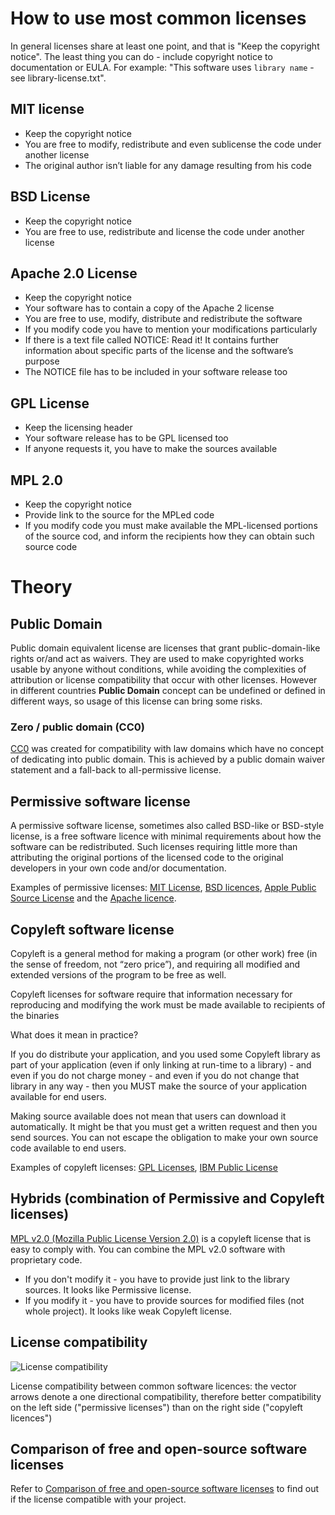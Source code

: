 # How to use most common licenses

In general licenses share at least one point, and that is "Keep the copyright notice". The least thing you can do - include copyright notice to documentation or EULA. For example: "This software uses `library name` - see library-license.txt".
  
## MIT license

* Keep the copyright notice
* You are free to modify, redistribute and even sublicense the code under another license
* The original author isn’t liable for any damage resulting from his code

## BSD License

* Keep the copyright notice
* You are free to use, redistribute and license the code under another license

## Apache 2.0 License

* Keep the copyright notice
* Your software has to contain a copy of the Apache 2 license
* You are free to use, modify, distribute and redistribute the software
* If you modify code you have to mention your modifications particularly
* If there is a text file called NOTICE: Read it! It contains further information about specific parts of the license and the software’s purpose
* The NOTICE file has to be included in your software release too

## GPL License

* Keep the licensing header
* Your software release has to be GPL licensed too
* If anyone requests it, you have to make the sources available

## MPL 2.0

* Keep the copyright notice
* Provide link to the source for the MPLed code
* If you modify code you must make available the MPL-licensed portions of the source cod, and inform the recipients how they can obtain such source code 

# Theory

## Public Domain

Public domain equivalent license are licenses that grant public-domain-like rights or/and act as waivers. They are used to make copyrighted works usable by anyone without conditions, while avoiding the complexities of attribution or license compatibility that occur with other licenses. However in different countries **Public Domain** concept can be undefined or defined in different ways, so usage of this license can bring some risks.

### Zero / public domain (CC0)

[CC0](https://en.wikipedia.org/wiki/Creative_Commons_license#Zero_.2F_public_domain)  was created for compatibility with law domains which have no concept of dedicating into public domain. This is achieved by a public domain waiver statement and a fall-back to all-permissive license.

## Permissive software license

A permissive software license, sometimes also called BSD-like or BSD-style license, is a free software licence with minimal requirements about how the software can be redistributed. Such licenses requiring little more than attributing the original portions of the licensed code to the original developers in your own code and/or documentation.

Examples of permissive licenses: [MIT License](https://en.wikipedia.org/wiki/MIT_License), [BSD licences](https://en.wikipedia.org/wiki/BSD_licenses), [Apple Public Source License](https://en.wikipedia.org/wiki/Apple_Public_Source_License) and the [Apache licence](https://en.wikipedia.org/wiki/Apache_License).

## Copyleft software license

Copyleft is a general method for making a program (or other work) free (in the sense of freedom, not “zero price”), and requiring all modified and extended versions of the program to be free as well. 

Copyleft licenses for software require that information necessary for reproducing and modifying the work must be made available to recipients of the binaries

What does it mean in practice? 

If you do distribute your application, and you used some Copyleft library as part of your application (even if only linking at run-time to a library) - and even if you do not charge money - and even if you do not change that library in any way - then you MUST make the source of your application available for end users.

Making source available does not mean that users can download it automatically. It might be that you must get a written request and then you send sources. You can not escape the obligation to make your own source code available to end users.

Examples of copyleft licenses: [GPL Licenses](https://en.wikipedia.org/wiki/GNU_General_Public_License), [IBM Public License](https://en.wikipedia.org/wiki/IBM_Public_License)

## Hybrids (combination of Permissive and Copyleft licenses)

[MPL v2.0 (Mozilla Public License Version 2.0)](https://www.mozilla.org/en-US/MPL/2.0/) is a copyleft license that is easy to comply with. You can combine the MPL v2.0 software with proprietary code.

* If you don't modify it - you have to provide just link to the library sources. It looks like Permissive license.
* If you modify it - you have to provide sources for modified files (not whole project). It looks like weak Copyleft license.

## License compatibility

![License compatibility](https://upload.wikimedia.org/wikipedia/commons/1/1d/Floss-license-slide-image.png)

License compatibility between common software licences: the vector arrows denote a one directional compatibility, therefore better compatibility on the left side ("permissive licenses") than on the right side ("copyleft licences")

## Comparison of free and open-source software licenses

Refer to [Comparison of free and open-source software licenses](https://en.wikipedia.org/wiki/Comparison_of_free_and_open-source_software_licenses) to find out if the license compatible with your project.

